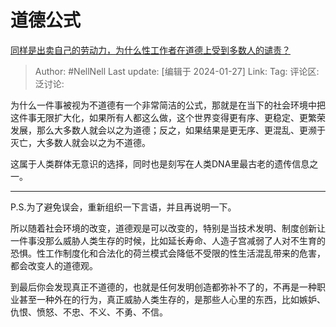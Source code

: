 # 道德公式

[同样是出卖自己的劳动力，为什么性工作者在道德上受到多数人的谴责？](https://www.zhihu.com/question/20227533/answer/3376490623)

> Author: #NellNell
> Last update: [编辑于 2024-01-27]
> Link:
> Tag:
> 评论区:
> 泛讨论:

为什么一件事被视为不道德有一个非常简洁的公式，那就是在当下的社会环境中把这件事无限扩大化，如果所有人都这么做，这个世界变得更有序、更稳定、更繁荣发展，那么大多数人就会以之为道德；反之，如果结果是更无序、更混乱、更濒于灭亡，大多数人就会以之为不道德。

这属于人类群体无意识的选择，同时也是刻写在人类DNA里最古老的遗传信息之一。

--------------------

P.S.为了避免误会，重新组织一下言语，并且再说明一下。

所以随着社会环境的改变，道德观是可以改变的，特别是当技术发明、制度创新让一件事没那么威胁人类生存的时候，比如延长寿命、人造子宫减弱了人对不生育的恐惧。性工作制度化和合法化的荷兰模式会降低不受限的性生活混乱带来的危害，都会改变人的道德观。

到最后你会发现真正不道德的，也就是任何发明创造都弥补不了的，不再是一种职业甚至一种外在的行为，真正威胁人类生存的，是那些人心里的东西，比如嫉妒、仇恨、愤怒、不忠、不义、不勇、不信。
